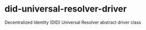 # did-universal-resolver-driver
Decentralized Identity (DID) Universal Resolver abstract driver class
